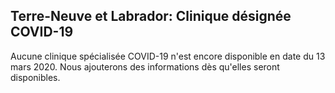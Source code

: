 ## Terre-Neuve et Labrador: Clinique désignée COVID-19

Aucune clinique spécialisée COVID-19 n'est encore disponible en date du 13 mars 2020. Nous ajouterons des informations dès qu'elles seront disponibles.

